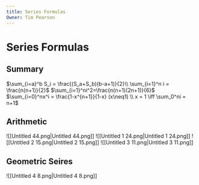 ```yaml
---
title: Series Formulas
Owner: Tim Pearson
---
```

# Series Formulas
## Summary
$\sum_{i=a}^b S_i = \frac{(S_a+S_b)(b-a+1)}{2}\\  
\sum_{i=1}^n i = \frac{n(n+1)}{2}$
$\sum_{i=1}^ni^2=\frac{n(n+1)(2n+1)}{6}$
$\sum_{i=0}^nx^i = \frac{1-x^{n+1}}{1-x} (x\neq1)  
\\  
x = 1 \iff \sum_0^ni = n+1$
## Arithmetic
![[Untitled 44.png|Untitled 44.png]]
![[Untitled 1 24.png|Untitled 1 24.png]]
![[Untitled 2 15.png|Untitled 2 15.png]]
![[Untitled 3 11.png|Untitled 3 11.png]]
## Geometric Seires
![[Untitled 4 8.png|Untitled 4 8.png]]